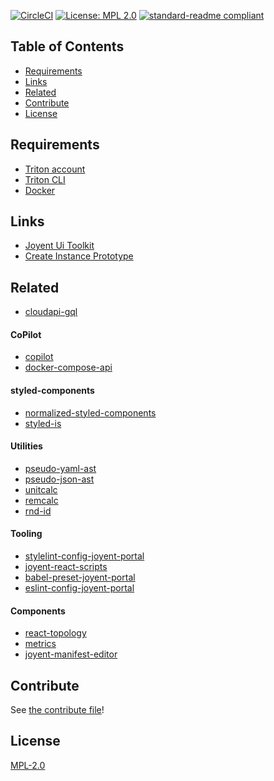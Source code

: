 [![CircleCI](https://img.shields.io/circleci/project/github/yldio/joyent-portal/master.svg)](https://circleci.com/gh/yldio/joyent-portal)
[![License: MPL 2.0](https://img.shields.io/badge/License-MPL%202.0-brightgreen.svg)](https://opensource.org/licenses/MPL-2.0)
[![standard-readme compliant](https://img.shields.io/badge/standard--readme-OK-green.svg)](https://github.com/RichardLitt/standard-readme)

## Table of Contents

* [Requirements](#requirements)
* [Links](#links)
* [Related](#related)
* [Contribute](#contribute)
* [License](#license)

## Requirements

* [Triton account](https://sso.joyent.com/signup)
* [Triton CLI](https://www.npmjs.com/package/triton)
* [Docker](https://www.docker.com/)

## Links

* [Joyent Ui Toolkit](https://joyent-ui-toolkit.now.sh/)
* [Create Instance Prototype](https://create-instance-prototype.now.sh)

## Related

* [cloudapi-gql](https://github.com/yldio/cloudapi-gql)

#### CoPilot

* [copilot](https://github.com/yldio/copilot)
* [docker-compose-api](https://github.com/yldio/docker-compose-api)

#### styled-components

* [normalized-styled-components](https://github.com/yldio/normalized-styled-components)
* [styled-is](https://github.com/yldio/styled-is)

#### Utilities

* [pseudo-yaml-ast](https://github.com/yldio/pseudo-yaml-ast)
* [pseudo-json-ast](https://github.com/yldio/pseudo-json-ast)
* [unitcalc](https://github.com/yldio/unitcalc)
* [remcalc](https://github.com/yldio/remcalc)
* [rnd-id](https://github.com/yldio/rnd-id)

#### Tooling

* [stylelint-config-joyent-portal](https://github.com/yldio/stylelint-config-joyent-portal)
* [joyent-react-scripts](https://github.com/yldio/joyent-react-scripts)
* [babel-preset-joyent-portal](https://github.com/yldio/babel-preset-joyent-portal)
* [eslint-config-joyent-portal](https://github.com/yldio/eslint-config-joyent-portal)

#### Components

* [react-topology](https://github.com/yldio/react-topology)
* [metrics](https://github.com/yldio/metrics-yall)
* [joyent-manifest-editor](https://github.com/yldio/joyent-manifest-editor)

## Contribute

See [the contribute file](CONTRIBUTING.md)!

## License

[MPL-2.0](LICENSE)
